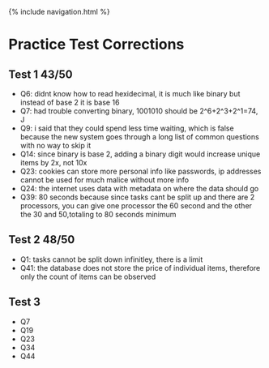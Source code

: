 {% include navigation.html %}

# Practice Test Corrections

## Test 1 43/50

- Q6: didnt know how to read hexidecimal, it is much like binary but instead of base 2 it is base 16
- Q7: had trouble converting binary, 1001010 should be 2^6+2^3+2^1=74, J
- Q9: i said that they could spend less time waiting, which is false because the new system goes through a long list of common questions with no way to skip it
- Q14: since binary is base 2, adding a binary digit would increase unique items by 2x, not 10x
- Q23: cookies can store more personal info like passwords, ip addresses cannot be used for much malice without more info
- Q24: the internet uses data with metadata on where the data should go
- Q39: 80 seconds because since tasks cant be split up and there are 2 processors, you can give one processor the 60 second and the other the 30 and 50,totaling to 80 seconds minimum

## Test 2 48/50

- Q1: tasks cannot be split down infinitley, there is a limit
- Q41: the database does not store the price of individual items, therefore only the count of items can be observed

## Test 3

- Q7
- Q19
- Q23
- Q34
- Q44
